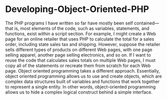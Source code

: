 # Developing-Object-Oriented-PHP
The PHP programs I have written so far have mostly been self contained—that is, most elements of the code, such as variables, statements, and functions, exist within a script section. For example, I might create a Web page for an online retailer that uses PHP to calculate the total for a sales order, including state sales tax and shipping. However, suppose the retailer sells different types of products on different Web pages, with one page selling apparel, another page selling electronics, and so on. If I want to reuse the code that calculates sales totals on multiple Web pages, I must copy all of the statements or recreate them from scratch for each Web page. Object oriented programming takes a different approach. Essentially, object oriented programming allows us to use and create objects, which are complex data structures built of variables and functions that work together to represent a single entity. In other words, object-oriented programming allows us to hide a complex logical construct behind a simple interface.
